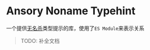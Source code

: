 # Ansory Noname Typehint

一个提供[无名杀](https://github.com/libccy/noname)类型提示的库，使用了`ES Module`来表示关系

> TODO: 补全文档
